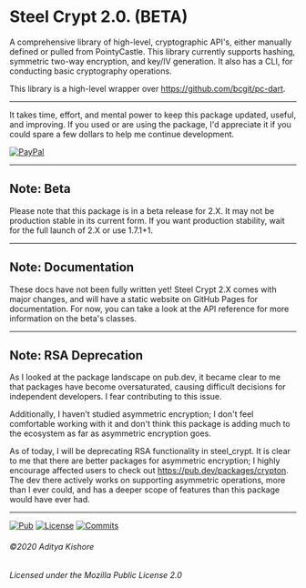 # Steel Crypt 2.0. (BETA)

A comprehensive library of high-level, cryptographic API's, either manually defined or pulled from PointyCastle.
This library currently supports hashing, symmetric two-way encryption, and key/IV generation. It also has 
a CLI, for conducting basic cryptography operations.

This library is a high-level wrapper over https://github.com/bcgit/pc-dart.

---

It takes time, effort, and mental power to keep this package updated, useful, and
improving. If you used or are using the package, I'd appreciate it if you could spare a few 
dollars to help me continue development.

[![PayPal](https://img.shields.io/static/v1?label=PayPal&message=Donate&color=blue&logo=paypal&style=for-the-badge&labelColor=black)](https://www.paypal.me/kishoredev)

---

## Note: Beta

Please note that this package is in a beta release for 2.X. It may not be production stable in its
current form. If you want production stability, wait for the full launch of 2.X or use 1.7.1+1.

---

## Note: Documentation

These docs have not been fully written yet! Steel Crypt 2.X comes with major changes, and will have a static
website on GitHub Pages for documentation. For now, you can take a look at the API reference for more
information on the beta's classes.

---

## Note: RSA Deprecation

As I looked at the package landscape on pub.dev, it became clear to me that packages have become oversaturated, causing
difficult decisions for independent developers. I fear contributing to this issue. 

Additionally, I haven't studied asymmetric encryption; I don't feel comfortable working with it and don't think this
package is adding much to the ecosystem as far as asymmetric encryption goes.

As of today, I will be deprecating RSA functionality in steel_crypt. It is clear to me that there are better packages
for asymmetric encryption; I highly encourage affected users to check out https://pub.dev/packages/crypton. The dev there
actively works on supporting asymmetric operations, more than I ever could, and has a deeper scope of features than this
package would have ever had.

---

[![Pub](https://img.shields.io/pub/v/steel_crypt?color=blue&label=pub&logo=Steel%20Crypt&logoColor=blue&style=for-the-badge&labelColor=black)](https://pub.dev/packages/steel_crypt)
[![License](https://img.shields.io/github/license/AKushWarrior/steel_crypt?color=blue&style=for-the-badge&labelColor=black)](https://www.mozilla.org/en-US/MPL/2.0/)
[![Commits](https://img.shields.io/github/commit-activity/m/AKushWarrior/steel_crypt?color=blue&style=for-the-badge&labelColor=black)](https://github.com/AKushWarrior/steel_crypt)

###### ©2020 Aditya Kishore
###### Licensed under the Mozilla Public License 2.0
